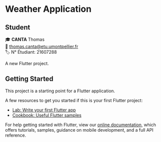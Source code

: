 # Weather Application

## Student

🎓 **CANTA** Thomas  
📧 thomas.canta@etu.umontpellier.fr  
🏷️ N° Étudiant: 21607288  

A new Flutter project.

## Getting Started

This project is a starting point for a Flutter application.

A few resources to get you started if this is your first Flutter project:

- [Lab: Write your first Flutter app](https://flutter.dev/docs/get-started/codelab)
- [Cookbook: Useful Flutter samples](https://flutter.dev/docs/cookbook)

For help getting started with Flutter, view our
[online documentation](https://flutter.dev/docs), which offers tutorials,
samples, guidance on mobile development, and a full API reference.
